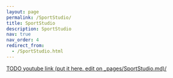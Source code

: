 ```yaml
---
layout: page
permalink: /SportStudio/
title: SportStudio
description: SportStudio
nav: true
nav_order: 4
redirect_from: 
  - /SportStudio.html
---
```

<a href='https://youtu.be/'>TODO youtube link (put it here. edit on _pages/SportStudio.md)/</a>
